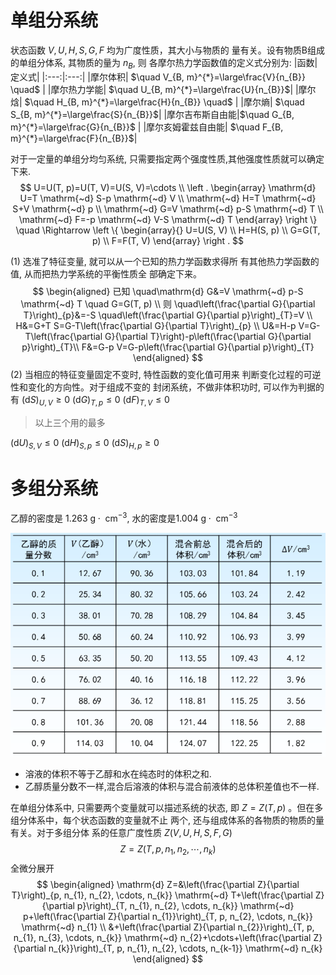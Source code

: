 # 单组分系统

状态函数 $V , U , H , S , G , F$ 均为广度性质，其大小与物质的 量有关。设有物质B组成的单组分体系, 其物质的量为 $n_{B}$, 则 各摩尔热力学函数值的定义式分别为:
|函数|定义式|
|:---:|:---:|
|摩尔体积| $\quad V_{B, m}^{*}=\large\frac{V}{n_{B}} \quad$ |
|摩尔热力学能| $\quad U_{B, m}^{*}=\large\frac{U}{n_{B}}$|
|摩尔焓| $\quad H_{B, m}^{*}=\large\frac{H}{n_{B}} \quad$ |
|摩尔熵| $\quad S_{B, m}^{*}=\large\frac{S}{n_{B}}$|
|摩尔吉布斯自由能|$\quad G_{B, m}^{*}=\large\frac{G}{n_{B}}$ |
|摩尔亥姆霍兹自由能| $\quad F_{B, m}^{*}=\large\frac{F}{n_{B}}$|

对于一定量的单组分均匀系统, 只需要指定两个强度性质,其他强度性质就可以确定下来.
$$
U=U(T, p)=U(T, V)=U(S, V)=\cdots \\
\left .
\begin{array}
\mathrm{d} U=T \mathrm{~d} S-p \mathrm{~d} V \\
\mathrm{~d} H=T \mathrm{~d} S+V \mathrm{~d} p \\
\mathrm{~d} G=V \mathrm{~d} p-S \mathrm{~d} T \\
\mathrm{~d} F=-p \mathrm{~d} V-S \mathrm{~d} T
\end{array}
\right \}
\quad \Rightarrow
\left \{
\begin{array}{}
U=U(S, V) \\
H=H(S, p) \\
G=G(T, p) \\
F=F(T, V)
\end{array}
\right .
$$


(1) 选准了特征变量, 就可以从一个已知的热力学函数求得所 有其他热力学函数的值, 从而把热力学系统的平衡性质全 部确定下来。
$$
\begin{aligned}
已知 \quad\mathrm{d} G&=V \mathrm{~d} p-S \mathrm{~d} T \quad G=G(T, p) \\
则 \quad\left(\frac{\partial G}{\partial T}\right)_{p}&=-S \quad\left(\frac{\partial G}{\partial p}\right)_{T}=V \\
H&=G+T S=G-T\left(\frac{\partial G}{\partial T}\right)_{p} \\
U&=H-p V=G-T\left(\frac{\partial G}{\partial T}\right)-p\left(\frac{\partial G}{\partial p}\right)_{T}\\
F&=G-p V=G-p\left(\frac{\partial G}{\partial p}\right)_{T}
\end{aligned}
$$
(2) 当相应的特征变量固定不变时, 特性函数的变化值可用来 判断变化过程的可逆性和变化的方向性。对于组成不变的 封闭系统，不做非体积功时, 可以作为判据的有
$(\mathrm{d} S)_{U, V} \geq 0$
$(\mathrm{d} G)_{T, p} \leq 0$ 
$(\mathrm{d} F)_{T, V} \leq 0$

>   以上三个用的最多

$(\mathrm{d} U)_{S, V} \leq 0$
$(\mathrm{d} H)_{S, p} \leq 0$
$(\mathrm{d} S)_{H, p} \geq 0$

# 多组分系统

乙醇的密度是 $1.263 \mathrm{~g} \cdot\mathrm{~cm}^{-3}$, 水的密度是$1.004 \mathrm{~g} \cdot\mathrm{~cm}^{-3}$

![image-20211019112740939](image/image-20211019112740939.png)

+   溶液的体积不等于乙醇和水在纯态时的体积之和.
+   乙醇质量分数不一样,混合后溶液的体积与混合前液体的总体积差值也不一样.

在单组分体系中, 只需要两个变量就可以描述系统的状态, 即 $Z=Z(T, p)$ 。但在多组分体系中，每个状态函数的变量就不止 两个, 还与组成体系的各物质的物质的量有关。对于多组分体 系的任意广度性质 $Z(V, U, H, S, F, G)$
$$
Z=Z\left(T, p, n_{1}, n_{2}, \cdots, n_{k}\right)
$$
全微分展开
$$
\begin{aligned}
\mathrm{d} Z=&\left(\frac{\partial Z}{\partial T}\right)_{p, n_{1}, n_{2}, \cdots, n_{k}} \mathrm{~d} T+\left(\frac{\partial Z}{\partial p}\right)_{T, n_{1}, n_{2}, \cdots, n_{k}} \mathrm{~d} p+\left(\frac{\partial Z}{\partial n_{1}}\right)_{T, p, n_{2}, \cdots, n_{k}} \mathrm{~d} n_{1} \\
&+\left(\frac{\partial Z}{\partial n_{2}}\right)_{T, p, n_{1}, n_{3}, \cdots, n_{k}} \mathrm{~d} n_{2}+\cdots+\left(\frac{\partial Z}{\partial n_{k}}\right)_{T, p, n_{1}, n_{2}, \cdots, n_{k-1}} \mathrm{~d} n_{k}
\end{aligned}
$$
